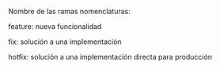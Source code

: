 Nombre de las ramas nomenclaturas:

feature:  nueva funcionalidad

fix: solución a una implementación

hotfix: solución a una implementación directa para producción

